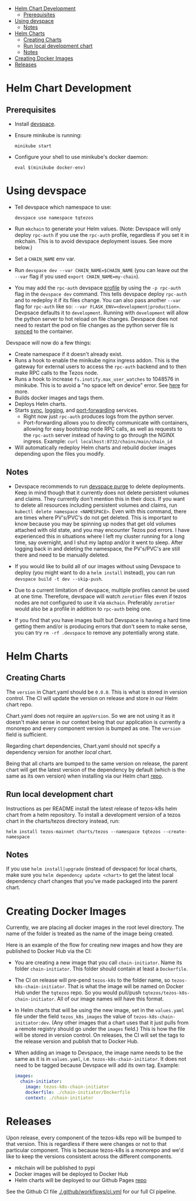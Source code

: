 - [Helm Chart Development](#helm-chart-development)
  - [Prerequisites](#prerequisites)
- [Using devspace](#using-devspace)
  - [Notes](#notes)
- [Helm Charts](#helm-charts)
  - [Creating Charts](#creating-charts)
  - [Run local development chart](#run-local-development-chart)
  - [Notes](#notes-1)
- [Creating Docker Images](#creating-docker-images)
- [Releases](#releases)

# Helm Chart Development

## Prerequisites

- Install [devspace](https://devspace.sh/cli/docs/introduction).

- Ensure minikube is running:

  ```shell
  minikube start
  ```

- Configure your shell to use minikube's docker daemon:

  ```shell
  eval $(minikube docker-env)
  ```

# Using devspace

- Tell devspace which namespace to use:

  ```shell
  devspace use namespace tqtezos
  ```

- Run `mkchain` to generate your Helm values. (Note: Devspace will only deploy `rpc-auth` if you use the `rpc-auth` profile, regardless if you set it in mkchain. This is to avoid devspace deployment issues. See more below.)

- Set a `CHAIN_NAME` env var.

- Run `devspace dev --var CHAIN_NAME=$CHAIN_NAME` (you can leave out the `--var` flag if you used `export CHAIN_NAME=my-chain`).

- You may add the `rpc-auth` devspace [profile](https://devspace.sh/cli/docs/configuration/profiles/basics) by using the `-p rpc-auth` flag in the `devspace dev` command. This tells devspace deploy `rpc-auth` and to redeploy it if its files change. You can also pass another `--var` flag for `rpc-auth` like so: `--var FLASK_ENV=<development|production>`. Devpsace defaults it to `development`. Running with `development` will allow the python server to hot reload on file changes. Devspace does not need to restart the pod on file changes as the python server file is [synced](https://devspace.sh/cli/docs/configuration/development/file-synchronization) to the container.

Devspace will now do a few things:

- Create namespace if it doesn't already exist.
- Runs a hook to enable the minikube nginx ingress addon. This is the gateway for external users to access the `rpc-auth` backend and to then make RPC calls to the Tezos node.
- Runs a hook to increase `fs.inotify.max_user_watches` to 1048576 in minikube. This is to avoid a "no space left on device" error. See [here](https://serverfault.com/questions/963529/minikube-k8s-kubectl-failed-to-watch-file-no-space-left-on-device) for more.
- Builds docker images and tags them.
- Deploys Helm charts.
- Starts [sync](https://devspace.sh/cli/docs/configuration/development/file-synchronization), [logging](https://devspace.sh/cli/docs/configuration/development/log-streaming), and [port-forwarding](https://devspace.sh/cli/docs/configuration/development/port-forwarding) services.
  - Right now just `rpc-auth` produces logs from the python server.
  - Port-forwarding allows you to directly communicate with containers, allowing for easy bootstrap node RPC calls, as well as requests to the `rpc-auth` server instead of having to go through the NGINX ingress. Example: `curl localhost:8732/chains/main/chain_id`
- Will automatically redeploy Helm charts and rebuild docker images depending upon the files you modify.

## Notes

- Devspace recommends to run [devspace purge](https://devspace.sh/cli/docs/commands/devspace_purge) to delete deployments. Keep in mind though that it currently does not delete persistent volumes and claims. They currently don't mention this in their docs. If you want to delete all resources including persistent volumes and claims, run `kubectl delete namespace <NAMESPACE>`. Even with this command, there are times where PV's/PVC's do not get deleted. This is important to know because you may be spinning up nodes that get old volumes attached with old state, and you may encounter Tezos pod errors. I have experienced this in situations where I left my cluster running for a long time, say overnight, and I shut my laptop and/or it went to sleep. After logging back in and deleting the namespace, the PV's/PVC's are still there and need to be manually deleted.

- If you would like to build all of our images without using Devspace to deploy (you might want to do a `helm install` instead), you can run `devspace build -t dev --skip-push`.

- Due to a current limitation of devspace, multiple profiles cannot be used at one time. Therefore, devspace will watch `zerotier` files even if tezos nodes are not configured to use it via `mkchain`. Preferably `zerotier` would also be a profile in addition to `rpc-auth` being one.

- If you find that you have images built but Devspace is having a hard time getting them and/or is producing errors that don't seem to make sense, you can try `rm -rf .devspace` to remove any potentially wrong state.

# Helm Charts

## Creating Charts

The `version` in Chart.yaml should be `0.0.0`. This is what is stored in version control. The CI will update the version on release and store in our Helm chart repo.

Chart.yaml does not require an `appVersion`. So we are not using it as it doesn't make sense in our context being that our application is currently a monorepo and every component version is bumped as one. The `version` field is sufficient.

Regarding chart dependencies, Chart.yaml should not specify a dependency version for another _local_ chart.

Being that all charts are bumped to the same version on release, the parent chart will get the latest version of the dependency by default (which is the same as its own version) when installing via our Helm chart [repo](https://github.com/tqtezos/tezos-helm-charts).

## Run local development chart

Instructions as per README install the latest release of tezos-k8s helm chart from a helm repository. To install a development version of a tezos chart in the charts/tezos directory instead, run:

```
helm install tezos-mainnet charts/tezos --namespace tqtezos --create-namespace
```

## Notes

If you use `helm install|upgrade` (instead of devspace) for local charts, make sure you `helm dependency update <chart>` to get the latest local dependency chart changes that you've made packaged into the parent chart.

# Creating Docker Images

Currently, we are placing all docker images in the root level directory. The name of the folder is treated as the name of the image being created.

Here is an example of the flow for creating new images and how they are published to Docker Hub via the CI:

- You are creating a new image that you call `chain-initiator`. Name its folder `chain-initiator`. This folder should contain at least a `Dockerfile`.

- The CI on release will pre-pend `tezos-k8s` to the folder name, so `tezos-k8s-chain-initiator`. That is what the image will be named on Docker Hub under the `tqtezos` repo. So you would pull/push `tqtezos/tezos-k8s-chain-initiator`. All of our image names will have this format.

- In Helm charts that will be using the new image, set in the `values.yaml` file under the field `tezos_k8s_images` the value of `tezos-k8s-chain-initiator:dev`. (Any other images that a chart uses that it just pulls from a remote registry should go under the `images` field.) This is how the file will be stored in version control. On releases, the CI will set the tags to the release version and publish that to Docker Hub.

- When adding an image to Devspace, the image name needs to be the same as it is in `values.yaml`, i.e. `tezos-k8s-chain-initiator`. It does not need to be tagged because Devspace will add its own tag.
  Example:
  ```yaml
  images:
    chain-initiator:
      image: tezos-k8s-chain-initiator
      dockerfile: ./chain-initiator/Dockerfile
      context: ./chain-initiator
  ```

# Releases

Upon release, every component of the tezos-k8s repo will be bumped to that version. This is regardless if there were changes or not to that particular component. This is because tezos-k8s is a monorepo and we'd like to keep the versions consistent across the different components.

- mkchain will be published to pypi
- Docker images will be deployed to Docker Hub
- Helm charts will be deployed to our Github Pages [repo](https://github.com/tqtezos/tezos-helm-charts)

See the Github CI file [./.github/workflows/ci.yml](.github/workflows/ci.yml) for our full CI pipeline.
